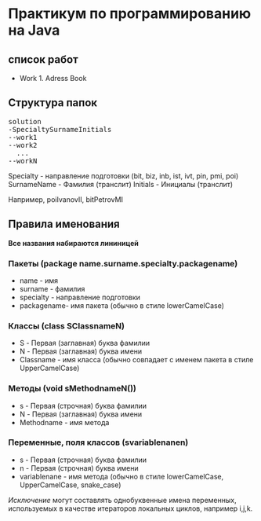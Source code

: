# Практикум по программированию на Java

## список работ

* Work 1. Adress Book 


## Структура папок

<pre>
solution
-SpecialtySurnameInitials
--work1
--work2
  ...
--workN
</pre>
  
Specialty - направление подготовки (bit, biz, inb, ist, ivt, pin, pmi, poi)
SurnameName - Фамилия (транслит)
Initials - Инициалы (транслит)

Например, poiIvanovII, bitPetrovMI


## Правила именования

**Все названия набираются лининицей**

### Пакеты (package name.surname.specialty.packagename)

* name - имя
* surname - фамилия
* specialty - направление подготовки
* packagename- имя пакета (обычно в стиле lowerCamelCase)

### Классы (class SClassnameN)

* S - Первая (заглавная) буква фамилии
* N - Первая (заглавная) буква имени
* Classname - имя класса (обычно совпадает с именем пакета в стиле UpperCamelCase)

### Методы (void sMethodnameN())

* s - Первая (строчная) буква фамилии
* N - Первая (заглавная) буква имени
* Methodname - имя метода

### Переменные, поля классов (svariablenanen)

* s - Первая (строчная) буква фамилии
* n - Первая (строчная) буква имени
* variablenane - имя метода (обычно в стиле lowerCamelCase, UpperCamelCase, snake_case) 

*Исключение* могут составлять однобуквенные имена переменных, используемых в качестве итераторов локальных циклов, например i,j,k.


